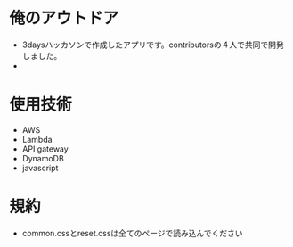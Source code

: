 # 俺のアウトドア
- 3daysハッカソンで作成したアプリです。contributorsの４人で共同で開発しました。
- 

# 使用技術
- AWS
- Lambda
- API gateway
- DynamoDB
- javascript

# 規約

- common.cssとreset.cssは全てのページで読み込んでください


